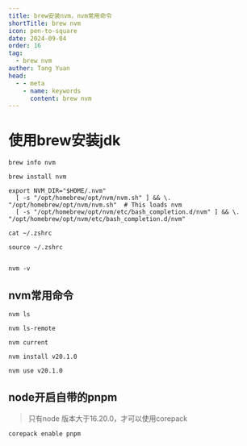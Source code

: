 ```yaml
---
title: brew安装nvm，nvm常用命令
shortTitle: brew nvm
icon: pen-to-square
date: 2024-09-04
order: 16
tag: 
  - brew nvm
auther: Tang Yuan
head:
  - - meta
    - name: keywords
      content: brew nvm
---
```





# 使用brew安装jdk
```shell
brew info nvm
```

```shell
brew install nvm
```

```shell
export NVM_DIR="$HOME/.nvm"
  [ -s "/opt/homebrew/opt/nvm/nvm.sh" ] && \. "/opt/homebrew/opt/nvm/nvm.sh"  # This loads nvm
  [ -s "/opt/homebrew/opt/nvm/etc/bash_completion.d/nvm" ] && \. "/opt/homebrew/opt/nvm/etc/bash_completion.d/nvm" 
```

```shell
cat ~/.zshrc
```

```shell
source ~/.zshrc
```

```shell
```

```shell
nvm -v
```


## nvm常用命令
```shell
nvm ls
```

```shell
nvm ls-remote
```

```shell
nvm current
```

```shell
nvm install v20.1.0
```

```shell
nvm use v20.1.0
```


## node开启自带的pnpm

> 只有node 版本大于16.20.0，才可以使用corepack

```shell
corepack enable pnpm
```